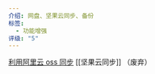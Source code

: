```yaml
---
介绍: 网盘、坚果云同步、备份
标签:
  - 功能增强
评级: "5"
---
```


[利用阿里云 oss 同步](https://www.bilibili.com/video/BV18K411Z7Su/?spm_id_from=333.880.my_history.page.click&vd_source=81223299ca5d449a34daaab3e1102d1d)
[[坚果云同步]] （废弃）